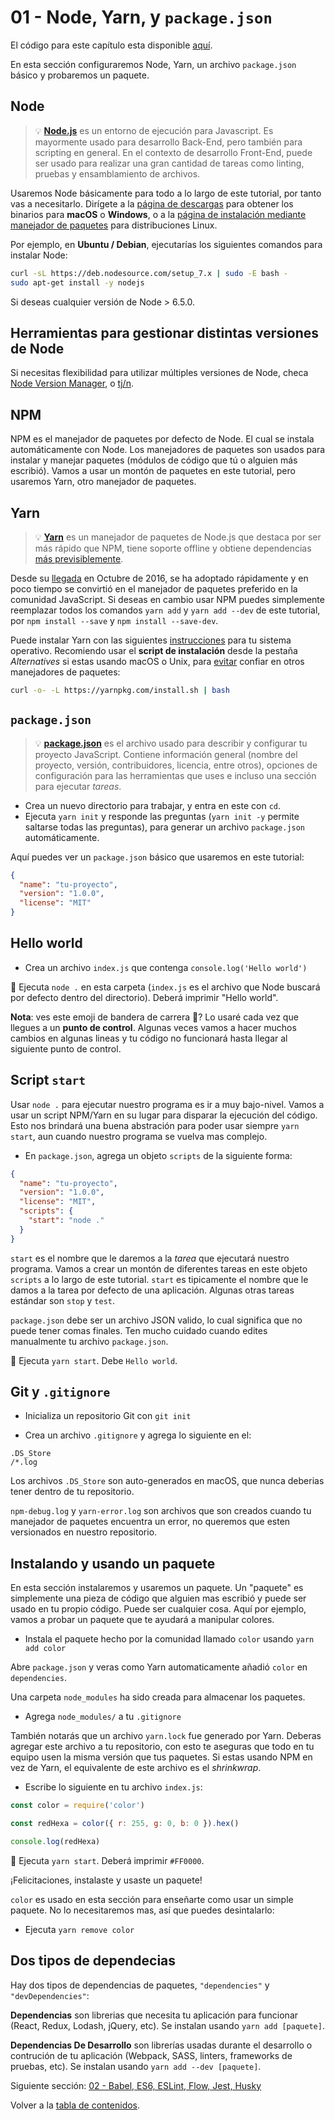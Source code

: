 # 01 - Node, Yarn, y `package.json`

El código para este capítulo esta disponible [aquí](https://github.com/verekia/js-stack-walkthrough/tree/master/01-node-yarn-package-json).

En esta sección configuraremos Node, Yarn, un archivo `package.json` básico y probaremos un paquete.

## Node

> 💡 **[Node.js](https://nodejs.org/es/)** es un entorno de ejecución para Javascript. Es mayormente usado para desarrollo Back-End, pero también para scripting en general. En el contexto de desarrollo Front-End, puede ser usado para realizar una gran cantidad de tareas como linting, pruebas y ensamblamiento de archivos.

Usaremos Node básicamente para todo a lo largo de este tutorial, por tanto vas a necesitarlo. Dirígete a la [página de descargas](https://nodejs.org/es/download/current/) para obtener los binarios para **macOS** o **Windows**, o a la [página de instalación mediante manejador de paquetes](https://nodejs.org/es/download/package-manager/) para distribuciones Linux.

Por ejemplo, en **Ubuntu / Debian**, ejecutarías los siguientes comandos para instalar Node:

```sh
curl -sL https://deb.nodesource.com/setup_7.x | sudo -E bash -
sudo apt-get install -y nodejs
```

Si deseas cualquier versión de Node > 6.5.0.

## Herramientas para gestionar distintas versiones de Node

Si necesitas flexibilidad para utilizar múltiples versiones de Node, checa [Node Version Manager](https://github.com/creationix/nvm), o [tj/n](https://github.com/tj/n).

## NPM

NPM es el manejador de paquetes por defecto de Node. El cual se instala automáticamente con Node. Los manejadores de paquetes son usados para instalar y manejar paquetes (módulos de código que tú o alguien más escribió). Vamos a usar un montón de paquetes en este tutorial, pero usaremos Yarn, otro manejador de paquetes.

## Yarn

> 💡 **[Yarn](https://yarnpkg.com/)** es un manejador de paquetes de Node.js que destaca por ser más rápido que NPM, tiene soporte offline y obtiene dependencias [más previsiblemente](https://yarnpkg.com/en/docs/yarn-lock).

Desde su [llegada](https://code.facebook.com/posts/1840075619545360) en Octubre de 2016, se ha adoptado rápidamente y en poco tiempo se convirtió en el manejador de paquetes preferido en la comunidad JavaScript. Si deseas en cambio usar NPM puedes simplemente reemplazar todos los comandos `yarn add` y `yarn add --dev` de este tutorial, por `npm install --save` y `npm install --save-dev`.

Puede instalar Yarn con las siguientes [instrucciones](https://yarnpkg.com/en/docs/install) para tu sistema operativo. Recomiendo usar el **script de instalación** desde la pestaña *Alternatives* si estas usando macOS o Unix, para [evitar](https://github.com/yarnpkg/yarn/issues/1505) confiar en otros manejadores de paquetes:

```sh
curl -o- -L https://yarnpkg.com/install.sh | bash
```

## `package.json`

> 💡 **[package.json](https://yarnpkg.com/en/docs/package-json)** es el archivo usado para describir y configurar tu proyecto JavaScript. Contiene información general (nombre del proyecto, versión, contribuidores, licencia, entre otros), opciones de configuración para las herramientas que uses e incluso una sección para ejecutar *tareas*.

- Crea un nuevo directorio para trabajar, y entra en este con `cd`.
- Ejecuta `yarn init` y responde las preguntas (`yarn init -y` permite saltarse todas las preguntas), para generar un archivo `package.json` automáticamente.

Aquí puedes ver un `package.json` básico que usaremos en este tutorial:

```json
{
  "name": "tu-proyecto",
  "version": "1.0.0",
  "license": "MIT"
}
```

## Hello world

- Crea un archivo `index.js` que contenga `console.log('Hello world')`

🏁 Ejecuta `node .` en esta carpeta (`index.js` es el archivo que Node buscará por defecto dentro del directorio). Deberá imprimir "Hello world".

**Nota**: ves este emoji de bandera de carrera 🏁? Lo usaré cada vez que llegues a un **punto de control**. Algunas veces vamos a hacer muchos cambios en algunas lineas y tu código no funcionará hasta llegar al siguiente punto de control.

## Script `start`

Usar `node .` para ejecutar nuestro programa es ir a muy bajo-nivel. Vamos a usar un script NPM/Yarn en su lugar para disparar la ejecución del código. Esto nos brindará una buena abstración para poder usar siempre `yarn start`, aun cuando nuestro programa se vuelva mas complejo.

- En `package.json`, agrega un objeto `scripts` de la siguiente forma:

```json
{
  "name": "tu-proyecto",
  "version": "1.0.0",
  "license": "MIT",
  "scripts": {
    "start": "node ."
  }
}
```

`start` es el nombre que le daremos a la *tarea* que ejecutará nuestro programa. Vamos a crear un montón de diferentes tareas en este objeto `scripts` a lo largo de este tutorial. `start` es tipicamente el nombre que le damos a la tarea por defecto de una aplicación. Algunas otras tareas estándar son `stop` y `test`.

`package.json` debe ser un archivo JSON valido, lo cual significa que no puede tener comas finales. Ten mucho cuidado cuando edites manualmente tu archivo `package.json`.

🏁 Ejecuta `yarn start`. Debe `Hello world`.

## Git y `.gitignore`

- Inicializa un repositorio Git con `git init`

- Crea un archivo `.gitignore` y agrega lo siguiente en el:

```gitignore
.DS_Store
/*.log
```

Los archivos `.DS_Store` son auto-generados en macOS, que nunca deberias tener dentro de tu repositorio.

`npm-debug.log` y `yarn-error.log` son archivos que son creados cuando tu manejador de paquetes encuentra un error, no queremos que esten versionados en nuestro repositorio.

## Instalando y usando un paquete

En esta sección instalaremos y usaremos un paquete. Un "paquete" es simplemente una pieza de código que alguien mas escribió y puede ser usado en tu propio código. Puede ser cualquier cosa. Aquí por ejemplo, vamos a probar un paquete que te ayudará a manipular colores.

- Instala el paquete hecho por la comunidad llamado `color` usando `yarn add color`

Abre `package.json` y veras como Yarn automaticamente añadió `color` en `dependencies`.

Una carpeta `node_modules` ha sido creada para almacenar los paquetes.

- Agrega `node_modules/` a tu `.gitignore`

También notarás que un archivo `yarn.lock` fue generado por Yarn. Deberas agregar este archivo a tu repositorio, con esto te aseguras que todo en tu equipo usen la misma versión que tus paquetes. Si estas usando NPM en vez de Yarn, el equivalente de este archivo es el *shrinkwrap*.

- Escribe lo siguiente en tu archivo `index.js`:

```js
const color = require('color')

const redHexa = color({ r: 255, g: 0, b: 0 }).hex()

console.log(redHexa)
```

🏁 Ejecuta `yarn start`. Deberá imprimir `#FF0000`.

¡Felicitaciones, instalaste y usaste un paquete!

`color` es usado en esta sección para enseñarte como usar un simple paquete. No lo necesitaremos mas, así que puedes desintalarlo:

- Ejecuta `yarn remove color`

## Dos tipos de dependecias

Hay dos tipos de dependencias de paquetes, `"dependencies"` y `"devDependencies"`:

**Dependencias** son librerias que necesita tu aplicación para funcionar (React, Redux, Lodash, jQuery, etc). Se instalan usando `yarn add [paquete]`.

**Dependencias De Desarrollo** son librerías usadas durante el desarrollo o contrución de tu aplicación (Webpack, SASS, linters, frameworks de pruebas, etc). Se instalan usando `yarn add --dev [paquete]`.

Siguiente sección: [02 - Babel, ES6, ESLint, Flow, Jest, Husky](02-babel-es6-eslint-flow-jest-husky.md#readme)

Volver a la [tabla de contenidos](https://github.com/JMEspiz/js-stack-from-scratch#table-of-contents).
